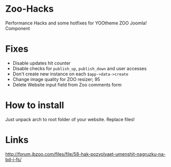 # Zoo-Hacks
Performance Hacks and some hotfixes for YOOtheme ZOO Joomla! Component

# Fixes
 * Disable updates hit counter
 * Disable checks for `publish_up`, `publish_down` and user accesses
 * Don't create new instance on each `$app->data->create`
 * Change image quality for ZOO resizer; 95
 * Delete Website input field from Zoo comments form

# How to install
Just unpack arch to root folder of your website. Replace files!

# Links
http://forum.jbzoo.com/files/file/58-hak-pozvolyaet-umenshit-nagruzku-na-bd-i-fs/



